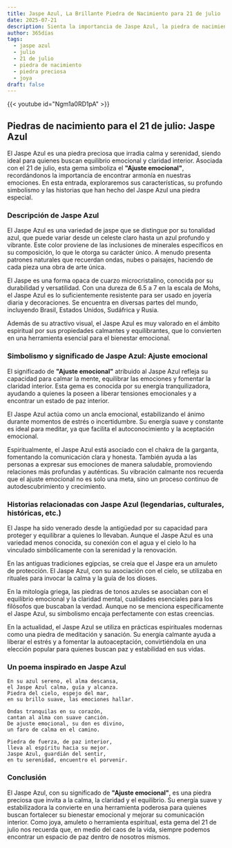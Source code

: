 ```yaml
---
title: Jaspe Azul, La Brillante Piedra de Nacimiento para 21 de julio
date: 2025-07-21
description: Sienta la importancia de Jaspe Azul, la piedra de nacimiento de 21 de julio que simboliza Ajuste emocional. Deje que su belleza y significado iluminen su día.
author: 365días
tags:
  - jaspe azul
  - julio
  - 21 de julio
  - piedra de nacimiento
  - piedra preciosa
  - joya
draft: false
---
```


{{< youtube id="Ngm1a0RD1pA" >}}

## Piedras de nacimiento para el 21 de julio: Jaspe Azul

El Jaspe Azul es una piedra preciosa que irradia calma y serenidad, siendo ideal para quienes buscan equilibrio emocional y claridad interior. Asociada con el 21 de julio, esta gema simboliza el **"Ajuste emocional"**, recordándonos la importancia de encontrar armonía en nuestras emociones. En esta entrada, exploraremos sus características, su profundo simbolismo y las historias que han hecho del Jaspe Azul una piedra especial.

### Descripción de Jaspe Azul

El Jaspe Azul es una variedad de jaspe que se distingue por su tonalidad azul, que puede variar desde un celeste claro hasta un azul profundo y vibrante. Este color proviene de las inclusiones de minerales específicos en su composición, lo que le otorga su carácter único. A menudo presenta patrones naturales que recuerdan ondas, nubes o paisajes, haciendo de cada pieza una obra de arte única.

El Jaspe es una forma opaca de cuarzo microcristalino, conocida por su durabilidad y versatilidad. Con una dureza de 6.5 a 7 en la escala de Mohs, el Jaspe Azul es lo suficientemente resistente para ser usado en joyería diaria y decoraciones. Se encuentra en diversas partes del mundo, incluyendo Brasil, Estados Unidos, Sudáfrica y Rusia.

Además de su atractivo visual, el Jaspe Azul es muy valorado en el ámbito espiritual por sus propiedades calmantes y equilibrantes, que lo convierten en una herramienta esencial para el bienestar emocional.

### Simbolismo y significado de Jaspe Azul: Ajuste emocional

El significado de **"Ajuste emocional"** atribuido al Jaspe Azul refleja su capacidad para calmar la mente, equilibrar las emociones y fomentar la claridad interior. Esta gema es conocida por su energía tranquilizadora, ayudando a quienes la poseen a liberar tensiones emocionales y a encontrar un estado de paz interior.

El Jaspe Azul actúa como un ancla emocional, estabilizando el ánimo durante momentos de estrés o incertidumbre. Su energía suave y constante es ideal para meditar, ya que facilita el autoconocimiento y la aceptación emocional.

Espiritualmente, el Jaspe Azul está asociado con el chakra de la garganta, fomentando la comunicación clara y honesta. También ayuda a las personas a expresar sus emociones de manera saludable, promoviendo relaciones más profundas y auténticas. Su vibración calmante nos recuerda que el ajuste emocional no es solo una meta, sino un proceso continuo de autodescubrimiento y crecimiento.

### Historias relacionadas con Jaspe Azul (legendarias, culturales, históricas, etc.)

El Jaspe ha sido venerado desde la antigüedad por su capacidad para proteger y equilibrar a quienes lo llevaban. Aunque el Jaspe Azul es una variedad menos conocida, su conexión con el agua y el cielo lo ha vinculado simbólicamente con la serenidad y la renovación.

En las antiguas tradiciones egipcias, se creía que el Jaspe era un amuleto de protección. El Jaspe Azul, con su asociación con el cielo, se utilizaba en rituales para invocar la calma y la guía de los dioses.

En la mitología griega, las piedras de tonos azules se asociaban con el equilibrio emocional y la claridad mental, cualidades esenciales para los filósofos que buscaban la verdad. Aunque no se menciona específicamente el Jaspe Azul, su simbolismo encaja perfectamente con estas creencias.

En la actualidad, el Jaspe Azul se utiliza en prácticas espirituales modernas como una piedra de meditación y sanación. Su energía calmante ayuda a liberar el estrés y a fomentar la autoaceptación, convirtiéndola en una elección popular para quienes buscan paz y estabilidad en sus vidas.

### Un poema inspirado en Jaspe Azul

```
En su azul sereno, el alma descansa,  
el Jaspe Azul calma, guía y alcanza.  
Piedra del cielo, espejo del mar,  
en su brillo suave, las emociones hallar.  

Ondas tranquilas en su corazón,  
cantan al alma con suave canción.  
De ajuste emocional, su don es divino,  
un faro de calma en el camino.  

Piedra de fuerza, de paz interior,  
lleva al espíritu hacia su mejor.  
Jaspe Azul, guardián del sentir,  
en tu serenidad, encuentro el porvenir.  
```

### Conclusión

El Jaspe Azul, con su significado de **"Ajuste emocional"**, es una piedra preciosa que invita a la calma, la claridad y el equilibrio. Su energía suave y estabilizadora la convierte en una herramienta poderosa para quienes buscan fortalecer su bienestar emocional y mejorar su comunicación interior. Como joya, amuleto o herramienta espiritual, esta gema del 21 de julio nos recuerda que, en medio del caos de la vida, siempre podemos encontrar un espacio de paz dentro de nosotros mismos.